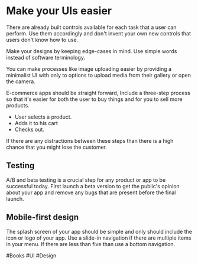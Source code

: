 # Make your UIs easier

There are already built controls available for each task that a user can perform. Use them accordingly and don't invent your own new controls that users don't know how to use.

Make your designs by keeping edge-cases in mind. Use simple words instead of software terminology.  

You can make processes like image uploading easier by providing a minimalist UI with only to options to upload media from their gallery or open the camera.

E-commerce apps should be straight forward, Include a three-step process so that it's easier for both the user to buy things and for you to sell more products. 

- User selects a product.
- Adds it to his cart
- Checks out.

If there are any distractions between these steps than there is a high chance that you might lose the customer.

## Testing

A/B and beta testing is a crucial step for any product or app to be successful today. First launch a beta version to get the public's opinion about your app and remove any bugs that are present before the final launch.

## Mobile-first design

The splash screen of your app should be simple and only should include the icon or logo of your app.
Use a slide-in navigation if there are multiple items in your menu. If there are less than five than use a bottom navigation.

#Books #UI #Design 